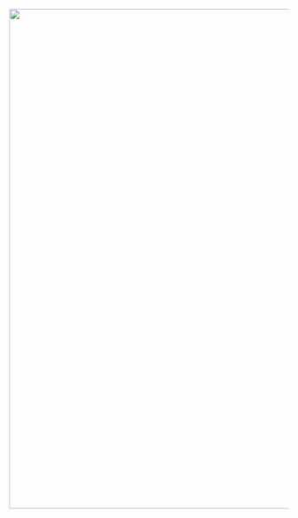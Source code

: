 <p align="center">
<img src="https://cdn.jsdelivr.net/gh/tumarok/xm/gu/all_counts.png" width="900">
</p>
